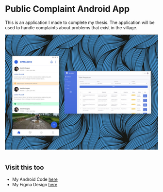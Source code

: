 # Public Complaint Android App

This is an application I made to complete my thesis. The application will be used to handle complaints about problems 
that exist in the village.


<p align="center" style="margin-bottom: 0px !important;">
                                                        
  <img width="900" height src="https://raw.githubusercontent.com/fauzanajipray/porto-po-lio/main/src/assets/porto/pengaduan.jpg" alt="adf" align="center">
  &nbsp; &nbsp;                                                                                                                                      
</p>


## Visit this too

-  My Android Code [here](https://github.com/fauzanajipray/sispadu-android)
-  My Figma Design [here](https://www.figma.com/file/GQKEreMtXSwfcwD91eSHNU/Skripsi?node-id=0%3A1)
